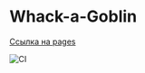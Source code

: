 # Whack-a-Goblin

[Ссылка на pages](https://webpack.js.org/guides/)

![CI](https://github.com/parilov-alexx/whack-a-jack/actions/workflows/web.yml/badge.svg)